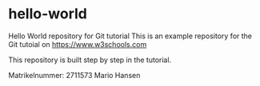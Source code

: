 # hello-world
Hello World repository for Git tutorial
This is an example repository for the Git tutoial on https://www.w3schools.com

This repository is built step by step in the tutorial.

Matrikelnummer: 2711573
Mario Hansen

